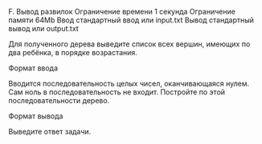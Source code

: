 
F. Вывод развилок
Ограничение времени 	1 секунда
Ограничение памяти 	64Mb
Ввод 	стандартный ввод или input.txt
Вывод 	стандартный вывод или output.txt

Для полученного дерева выведите список всех вершин, имеющих по два ребёнка, в порядке возрастания.

Формат ввода

Вводится последовательность целых чисел, оканчивающаяся нулем. Сам ноль в последовательность не входит. Постройте по этой последовательности дерево.

Формат вывода

Выведите ответ задачи. 